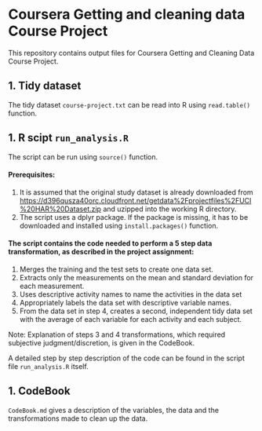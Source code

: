 # Coursera Getting and cleaning data Course Project



This repository contains output files for Coursera Getting and Cleaning Data Course Project.

## 1. Tidy dataset

The tidy dataset `course-project.txt` can be read into R using `read.table()` function.


## 1. R scipt `run_analysis.R`

The script can be run using `source()` function.

#### Prerequisites:
1. It is assumed that the original study dataset is already downloaded from https://d396qusza40orc.cloudfront.net/getdata%2Fprojectfiles%2FUCI%20HAR%20Dataset.zip and uzipped into the working R directory.
1. The script uses a dplyr package. If the package is missing, it has to be downloaded and installed using `install.packages()` function.

#### The script contains the code needed to perform a 5 step data transformation, as described in the project assignment: 
1. Merges the training and the test sets to create one data set.
1. Extracts only the measurements on the mean and standard deviation for each measurement. 
1. Uses descriptive activity names to name the activities in the data set
1. Appropriately labels the data set with descriptive variable names. 
1. From the data set in step 4, creates a second, independent tidy data set with the average of each variable for each activity and each subject.

Note: Explanation of steps 3 and 4 transformations, which required subjective judgment/discretion, is given in the CodeBook.

A detailed step by step description of the code can be found in the script file `run_analysis.R` itself.

## 1. CodeBook

`CodeBook.md` gives a description of the variables, the data and the transformations made to clean up the data.
